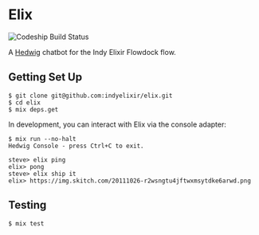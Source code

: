 # Elix

![Codeship Build Status](https://img.shields.io/codeship/88411dd0-6f86-0134-8d34-22394c4083ce.svg)

A [Hedwig](https://github.com/hedwig-im/hedwig) chatbot for the Indy Elixir Flowdock flow.

## Getting Set Up

```
$ git clone git@github.com:indyelixir/elix.git
$ cd elix
$ mix deps.get
```

In development, you can interact with Elix via the console adapter:

```
$ mix run --no-halt
Hedwig Console - press Ctrl+C to exit.

steve> elix ping
elix> pong
steve> elix ship it
elix> https://img.skitch.com/20111026-r2wsngtu4jftwxmsytdke6arwd.png
```

## Testing

```
$ mix test
```
